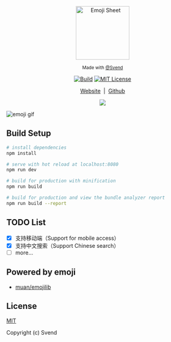 <p align="center"><img width="140px" src="http://s2.svend.cc/post/magic-book.svg" alt="Emoji Sheet"></p>
<p align="center">
  <sub>Made with
    <a href="//svend.cc">@Svend</a>
  </sub>
</p>

<p align="center">
<a href="https://github.com/gee1k/emoji"><img src="https://img.shields.io/badge/build-passing-green.svg" alt="Build"></a>
<a href="https://github.com/gee1k/emoji"><img src="https://img.shields.io/badge/license-MIT-blue.svg" alt="MIT License"></a>
</p>
<p align="center"><a href="http://emoji.svend.cc/">Website</a>&nbsp;&nbsp;|&nbsp;&nbsp;<a href="https://github.com/gee1k/emoji">Github</a></p>
<p align="center"><img src="http://s2.svend.cc/post/emoji-qrcode.png"></img></p>
</div>


![emoji gif](http://s2.svend.cc/post/emoji.gif?new=2)

## Build Setup

``` bash
# install dependencies
npm install

# serve with hot reload at localhost:8080
npm run dev

# build for production with minification
npm run build

# build for production and view the bundle analyzer report
npm run build --report
```

## TODO List
- [x] 支持移动端（Support for mobile access）
- [x] 支持中文搜索（Support Chinese search）
- [ ] more...

## Powered by emoji

* [muan/emojilib](https://github.com/muan/emojilib)

## License

[MIT](http://opensource.org/licenses/MIT)

Copyright (c) Svend
